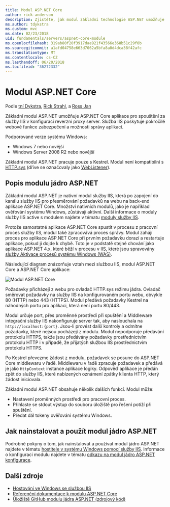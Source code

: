 ```yaml
---
title: Modul ASP.NET Core
author: rick-anderson
description: Zjistěte, jak modul základní technologie ASP.NET umožňuje Kestrel webového serveru použít jako reverzní proxy server služby IIS nebo IIS Express.
ms.author: tdykstra
ms.custom: mvc
ms.date: 02/23/2018
uid: fundamentals/servers/aspnet-core-module
ms.openlocfilehash: 319ab80f20f3917dae921f43566e368b51c29f0b
ms.sourcegitcommit: a1afd04758e663d7062a5bfa8a0d4dca38f42afc
ms.translationtype: MT
ms.contentlocale: cs-CZ
ms.lasthandoff: 06/20/2018
ms.locfileid: "36272332"
---
```

# <a name="aspnet-core-module"></a>Modul ASP.NET Core

Podle [tní Dykstra](https://github.com/tdykstra), [Rick Strahl](https://github.com/RickStrahl), a [Ross Jan](https://github.com/Tratcher) 

Základní modul ASP.NET umožňuje ASP.NET Core aplikace pro spouštění za služby IIS v konfiguraci reverzní proxy server. Služba IIS poskytuje pokročilé webové funkce zabezpečení a možnosti správy aplikací.

Podporované verze systému Windows:

* Windows 7 nebo novější
* Windows Server 2008 R2 nebo novější

Základní modul ASP.NET pracuje pouze s Kestrel. Modul není kompatibilní s [HTTP.sys](xref:fundamentals/servers/httpsys) (dříve se označovaly jako [WebListener](xref:fundamentals/servers/weblistener)).

## <a name="aspnet-core-module-description"></a>Popis modulu jádro ASP.NET

Základní modul ASP.NET je nativní modul služby IIS, která po zapojení do kanálu služby IIS pro přesměrování požadavků na webu na back-end aplikace ASP.NET Core. Množství nativních modulů, jako je například ověřování systému Windows, zůstávají aktivní. Další informace o moduly služby IIS active s modulem najdete v tématu [moduly služby IIS](xref:host-and-deploy/iis/modules).

Protože samostatné aplikace ASP.NET Core spustit v procesu z pracovní proces služby IIS, modul také zpracovává proces správy. Modul zahájí proces pro aplikace ASP.NET Core při prvním požadavku dorazí a restartuje aplikace, pokud ji dojde k chybě. Toto je v podstatě stejné chování jako aplikace ASP.NET 4.x, které běží v procesu v IIS, které jsou spravovány [služby Aktivace procesů systému Windows (WAS)](/iis/manage/provisioning-and-managing-iis/features-of-the-windows-process-activation-service-was).

Následující diagram znázorňuje vztah mezi službou IIS, modul ASP.NET Core a ASP.NET Core aplikace:

![Modul ASP.NET Core](aspnet-core-module/_static/ancm.png)

Požadavky přicházejí z webu pro ovladač HTTP.sys režimu jádra. Ovladač směrovat požadavky na služby IIS na konfigurovaném portu webu, obvykle 80 (HTTP) nebo 443 (HTTPS). Modul předává požadavky Kestrel na náhodných portu pro aplikaci, která není portu 80/443.

Modul určuje port, přes proměnné prostředí při spuštění a Middleware integrační služby IIS nakonfiguruje server tak, aby naslouchala na `http://localhost:{port}`. Jsou-li provést další kontroly a odmítne požadavky, které nejsou pocházejí z modulu. Modul nepodporuje předávání protokolu HTTPS, takže jsou předávány požadavky prostřednictvím protokolu HTTP i v případě, že přijatých službou IIS prostřednictvím protokolu HTTPS.

Po Kestrel převezme žádost z modulu, požadavek se posune do ASP.NET Core middlewaru v řadě. Middlewaru v řadě zpracuje požadavek a předává je jako `HttpContext` instance aplikace logiky. Odpověď aplikace je předán zpět do služby IIS, které nabízených oznámení zpátky klienta HTTP, který žádost iniciovala.

Základní modul ASP.NET obsahuje několik dalších funkcí. Modul může:

* Nastavení proměnných prostředí pro pracovní proces.
* Přihlaste se stdout výstup do souboru úložiště pro řešení potíží při spuštění.
* Předat dál tokeny ověřování systému Windows.

## <a name="how-to-install-and-use-the-aspnet-core-module"></a>Jak nainstalovat a použít modul jádro ASP.NET

Podrobné pokyny o tom, jak nainstalovat a používat modul jádro ASP.NET najdete v tématu [hostitele v systému Windows pomocí služby IIS](xref:host-and-deploy/iis/index). Informace o konfiguraci modulu najdete v tématu [odkazu na modul jádro ASP.NET konfigurace](xref:host-and-deploy/aspnet-core-module).

## <a name="additional-resources"></a>Další zdroje

* [Hostování ve Windows se službou IIS](xref:host-and-deploy/iis/index)
* [Referenční dokumentace k modulu ASP.NET Core](xref:host-and-deploy/aspnet-core-module)
* [Úložiště GitHub modulu jádra ASP.NET (zdrojový kód)](https://github.com/aspnet/AspNetCoreModule)
